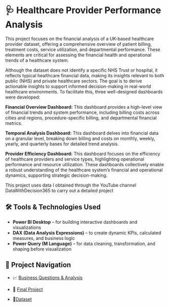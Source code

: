 # 🩺 Healthcare Provider Performance Analysis
                                               
This project focuses on the financial analysis of a UK-based healthcare provider dataset, offering a comprehensive overview of patient billing, treatment costs, service utilization, and departmental performance. These elements are critical for assessing the financial health and operational trends of a healthcare system.

Although the dataset does not identify a specific NHS Trust or hospital, it reflects typical healthcare financial data, making its insights relevant to both public (NHS) and private healthcare sectors. The goal is to derive actionable insights to support informed decision-making in real-world healthcare environments. To facilitate this, three well-designed dashboards were developed:

**Financial Overview Dashboard:** This dashboard provides a high-level view of financial trends and system performance, including billing costs across cities and regions, procedure-specific billing, and departmental financial metrics.

**Temporal Analysis Dashboard:** This dashboard delves into financial data on a granular level, breaking down billing and costs on monthly, weekly, yearly, and quarterly bases for detailed trend analysis.

**Provider Efficiency Dashboard:** This dashboard focuses on the efficiency of healthcare providers and service types, highlighting operational performance and resource utilization.
These dashboards collectively enable a robust understanding of the healthcare system’s financial and operational dynamics, supporting strategic decision-making.

This project uses data I obtained through the YouTube channel DataWithDecision365 to carry out a detailed project


## 🛠 Tools & Technologies Used

- **Power BI Desktop** – for building interactive dashboards and visualizations  
- **DAX (Data Analysis Expressions)** – to create dynamic KPIs, calculated measures, and business logic  
- **Power Query (M Language)** – for data cleaning, transformation, and shaping before visualization


## 🧭 Project Navigation

 - 📈 [Business Questions & Analysis](Assets/final_project_info/project_information.md)
 
 - 📁 [Final Project](Assets/final_project_info/Health_care_project.pbix)

 - 📁[Dataset](Assets/Healthcare_dataset)
